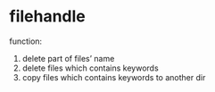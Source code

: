 # filehandle
function:
1. delete part of files’ name
2. delete files which contains keywords
3. copy files which contains keywords to another dir
